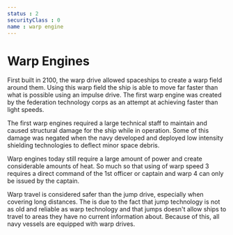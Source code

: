 ```yaml
---
status : 2
securityClass : 0
name : warp engine
---
```


# Warp Engines

First built in 2100, the warp drive allowed spaceships to create a warp field around them.
Using this warp field the ship is able to move far faster than what is possible using an impulse drive.
The first warp engine was created by the federation technology corps as an attempt at achieving faster than light speeds.

The first warp engines required a large technical staff to maintain and caused structural damage for the ship while in operation.
Some of this damage was negated when the navy developed and deployed low intensity shielding technologies to deflect minor space debris.

Warp engines today still require a large amount of power and create considerable amounts of heat.
So much so that using of warp speed 3 requires a direct command of the 1st officer or captain and warp 4 can only be issued by the captain.

Warp travel is considered safer than the jump drive, especially when covering long distances.
The is due to the fact that jump technology is not as old and reliable as warp technology and that jumps doesn't allow ships to travel to areas they have no current information about.
Because of this, all navy vessels are equipped with warp drives.
